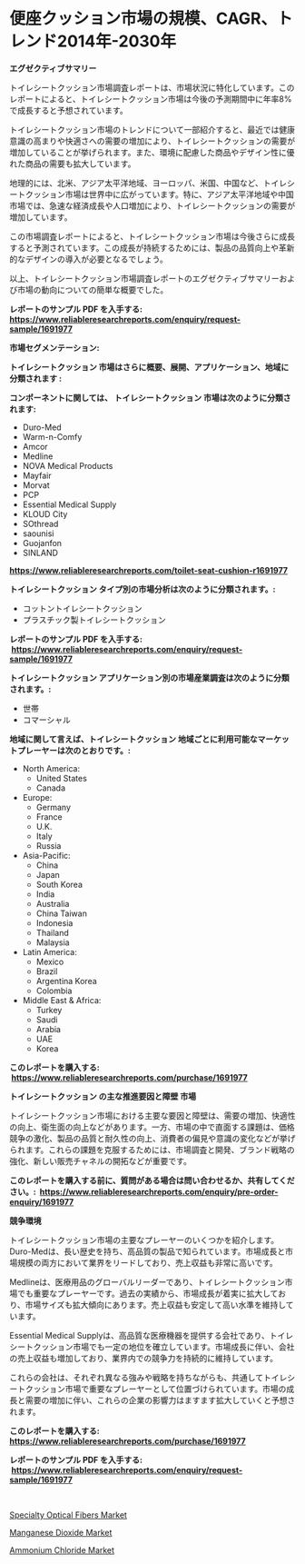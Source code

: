 <p><h1>便座クッション市場の規模、CAGR、トレンド2014年-2030年</h1></p><p><strong>エグゼクティブサマリー</strong></p>
<p><p>トイレシートクッション市場調査レポートは、市場状況に特化しています。このレポートによると、トイレシートクッション市場は今後の予測期間中に年率8%で成長すると予想されています。</p><p>トイレシートクッション市場のトレンドについて一部紹介すると、最近では健康意識の高まりや快適さへの需要の増加により、トイレシートクッションの需要が増加していることが挙げられます。また、環境に配慮した商品やデザイン性に優れた商品の需要も拡大しています。</p><p>地理的には、北米、アジア太平洋地域、ヨーロッパ、米国、中国など、トイレシートクッション市場は世界中に広がっています。特に、アジア太平洋地域や中国市場では、急速な経済成長や人口増加により、トイレシートクッションの需要が増加しています。</p><p>この市場調査レポートによると、トイレシートクッション市場は今後さらに成長すると予測されています。この成長が持続するためには、製品の品質向上や革新的なデザインの導入が必要となるでしょう。</p><p>以上、トイレシートクッション市場調査レポートのエグゼクティブサマリーおよび市場の動向についての簡単な概要でした。</p></p>
<p><strong>レポートのサンプル PDF を入手する: <a href="https://www.reliableresearchreports.com/enquiry/request-sample/1691977">https://www.reliableresearchreports.com/enquiry/request-sample/1691977</a></strong></p>
<p><strong>市場セグメンテーション:</strong></p>
<p><strong> トイレシートクッション 市場はさらに概要、展開、アプリケーション、地域に分類されます :</strong></p>
<p><strong>コンポーネントに関しては、 トイレシートクッション 市場は次のように分類されます: &nbsp;</strong></p>
<p><ul><li>Duro-Med</li><li>Warm-n-Comfy</li><li>Amcor</li><li>Medline</li><li>NOVA Medical Products</li><li>Mayfair</li><li>Morvat</li><li>PCP</li><li>Essential Medical Supply</li><li>KLOUD City</li><li>SOthread</li><li>saounisi</li><li>Guojanfon</li><li>SINLAND</li></ul></p>
<p><strong><a href="https://www.reliableresearchreports.com/toilet-seat-cushion-r1691977">https://www.reliableresearchreports.com/toilet-seat-cushion-r1691977</a></strong></p>
<p><strong> トイレシートクッション タイプ別の市場分析は次のように分類されます。:</strong></p>
<p><ul><li>コットントイレシートクッション</li><li>プラスチック製トイレシートクッション</li></ul></p>
<p><strong>レポートのサンプル PDF を入手する: &nbsp;<a href="https://www.reliableresearchreports.com/enquiry/request-sample/1691977">https://www.reliableresearchreports.com/enquiry/request-sample/1691977</a></strong></p>
<p><strong> トイレシートクッション アプリケーション別の市場産業調査は次のように分類されます。:</strong></p>
<p><ul><li>世帯</li><li>コマーシャル</li></ul></p>
<p><strong>地域に関して言えば、トイレシートクッション 地域ごとに利用可能なマーケットプレーヤーは次のとおりです。:</strong></p>
<p><ul>
    <li>
        North America:
        <ul>
            <li>United States</li>
            <li>Canada</li>
        </ul>
    </li>
    <li>
        Europe:
        <ul>
            <li>Germany</li>
            <li>France</li>
            <li>U.K.</li>
            <li>Italy</li>
            <li>Russia</li>
        </ul>
    </li>
    <li>
        Asia-Pacific:
        <ul>
            <li>China</li>
            <li>Japan</li>
            <li>South Korea</li>
            <li>India</li>
            <li>Australia</li>
            <li>China Taiwan</li>
            <li>Indonesia</li>
            <li>Thailand</li>
            <li>Malaysia</li>
        </ul>
    </li>
    <li>
        Latin America:
        <ul>
            <li>Mexico</li>
            <li>Brazil</li>
            <li>Argentina Korea</li>
            <li>Colombia</li>
        </ul>
    </li>
    <li>
        Middle East & Africa:
        <ul>
            <li>Turkey</li>
            <li>Saudi</li>
            <li>Arabia</li>
            <li>UAE</li>
            <li>Korea</li>
        </ul>
    </li>
    </ul></p>
<p><strong>このレポートを購入する: &nbsp;<a href="https://www.reliableresearchreports.com/purchase/1691977">https://www.reliableresearchreports.com/purchase/1691977</a></strong></p>
<p><strong>トイレシートクッション の主な推進要因と障壁 市場</strong></p>
<p><p>トイレシートクッション市場における主要な要因と障壁は、需要の増加、快適性の向上、衛生面の向上などがあります。一方、市場の中で直面する課題は、価格競争の激化、製品の品質と耐久性の向上、消費者の偏見や意識の変化などが挙げられます。これらの課題を克服するためには、市場調査と開発、ブランド戦略の強化、新しい販売チャネルの開拓などが重要です。</p></p>
<p><strong>このレポートを購入する前に、質問がある場合は問い合わせるか、共有してください。:&nbsp; <a href="https://www.reliableresearchreports.com/enquiry/pre-order-enquiry/1691977">https://www.reliableresearchreports.com/enquiry/pre-order-enquiry/1691977</a></strong></p>
<p><strong>競争環境</strong></p>
<p><p>トイレシートクッション市場の主要なプレーヤーのいくつかを紹介します。Duro-Medは、長い歴史を持ち、高品質の製品で知られています。市場成長と市場規模の両方において業界をリードしており、売上収益も非常に高いです。</p><p>Medlineは、医療用品のグローバルリーダーであり、トイレシートクッション市場でも重要なプレーヤーです。過去の実績から、市場成長が着実に拡大しており、市場サイズも拡大傾向にあります。売上収益も安定して高い水準を維持しています。</p><p>Essential Medical Supplyは、高品質な医療機器を提供する会社であり、トイレシートクッション市場でも一定の地位を確立しています。市場成長に伴い、会社の売上収益も増加しており、業界内での競争力を持続的に維持しています。</p><p>これらの会社は、それぞれ異なる強みや戦略を持ちながらも、共通してトイレシートクッション市場で重要なプレーヤーとして位置づけられています。市場の成長と需要の増加に伴い、これらの企業の影響力はますます拡大していくと予想されます。</p></p>
<p><strong>このレポートを購入する: &nbsp; <a href="https://www.reliableresearchreports.com/purchase/1691977">https://www.reliableresearchreports.com/purchase/1691977</a></strong></p>
<p><strong>レポートのサンプル PDF を入手する: &nbsp;<a href="https://www.reliableresearchreports.com/enquiry/request-sample/1691977">https://www.reliableresearchreports.com/enquiry/request-sample/1691977</a></strong><strong></strong></p>
<p>&nbsp;</p>
<p><p><a href="https://www.linkedin.com/pulse/specialty-optical-fibers-market-analysis-size-global-industry-kszee?trackingId=0uXstkTo5xTv3YkZmckSUw%3D%3D">Specialty Optical Fibers Market</a></p><p><a href="https://www.linkedin.com/pulse/manganese-dioxide-market-research-report-provides-critical-vd9te?trackingId=Jr81eyGvsPXPN5%2FaM3%2FqRA%3D%3D">Manganese Dioxide Market</a></p><p><a href="https://www.linkedin.com/pulse/global-ammonium-chloride-market-size-trends-insights-projections-hksze?trackingId=Wd%2Fr691wduwJmuuJ1JYW3g%3D%3D">Ammonium Chloride Market</a></p></p>